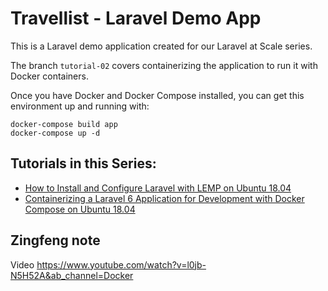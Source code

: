 # Travellist - Laravel Demo App

This is a Laravel demo application created for our Laravel at Scale series. 

The branch `tutorial-02` covers containerizing the application to run it with Docker containers.

Once you have Docker and Docker Compose installed, you can get this environment up and running with:

```
docker-compose build app
docker-compose up -d
```

## Tutorials in this Series:

- [How to Install and Configure Laravel with LEMP on Ubuntu 18.04](https://www.digitalocean.com/community/tutorials/how-to-install-and-configure-laravel-with-lemp-on-ubuntu-18-04)
- [Containerizing a Laravel 6 Application for Development with Docker Compose on Ubuntu 18.04](https://www.digitalocean.com/community/tutorials/containerizing-a-laravel-6-application-for-development-with-docker-compose-on-ubuntu-18-04)

## Zingfeng note
Video
https://www.youtube.com/watch?v=l0jb-N5H52A&ab_channel=Docker
